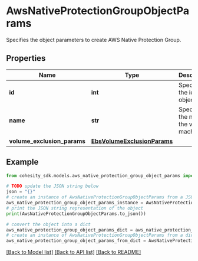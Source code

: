 # AwsNativeProtectionGroupObjectParams

Specifies the object parameters to create AWS Native Protection Group.

## Properties

Name | Type | Description | Notes
------------ | ------------- | ------------- | -------------
**id** | **int** | Specifies the id of the object. | 
**name** | **str** | Specifies the name of the virtual machine. | [optional] [readonly] 
**volume_exclusion_params** | [**EbsVolumeExclusionParams**](EbsVolumeExclusionParams.md) |  | [optional] 

## Example

```python
from cohesity_sdk.models.aws_native_protection_group_object_params import AwsNativeProtectionGroupObjectParams

# TODO update the JSON string below
json = "{}"
# create an instance of AwsNativeProtectionGroupObjectParams from a JSON string
aws_native_protection_group_object_params_instance = AwsNativeProtectionGroupObjectParams.from_json(json)
# print the JSON string representation of the object
print(AwsNativeProtectionGroupObjectParams.to_json())

# convert the object into a dict
aws_native_protection_group_object_params_dict = aws_native_protection_group_object_params_instance.to_dict()
# create an instance of AwsNativeProtectionGroupObjectParams from a dict
aws_native_protection_group_object_params_from_dict = AwsNativeProtectionGroupObjectParams.from_dict(aws_native_protection_group_object_params_dict)
```
[[Back to Model list]](../README.md#documentation-for-models) [[Back to API list]](../README.md#documentation-for-api-endpoints) [[Back to README]](../README.md)


